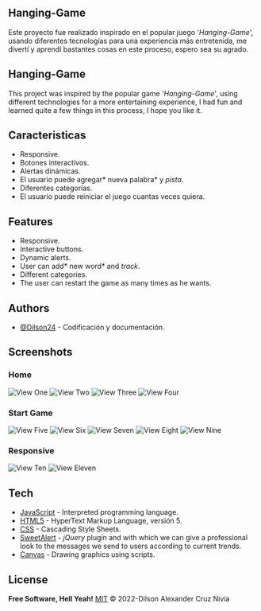 ## Hanging-Game
Este proyecto fue realizado inspirado en el popular juego '*Hanging-Game*', usando diferentes tecnologías para una experiencia más entretenida, me divertí y aprendí bastantes cosas en este proceso, espero sea su agrado.

## Hanging-Game
This project was inspired by the popular game '*Hanging-Game*', using different technologies for a more entertaining experience, I had fun and learned quite a few things in this process, I hope you like it.
## Caracteristicas

- Responsive.
- Botones interactivos.
- Alertas dinámicas.
- El usuario puede agregar* nueva palabra* y *pista*.
- Diferentes categorías.
- El usuario puede reiniciar el juego cuantas veces quiera.


## Features
- Responsive.
- Interactive buttons.
- Dynamic alerts.
- User can add* new word* and *track*.
- Different categories.
- The user can restart the game as many times as he wants.
## Authors
- [@Dilson24](https://www.github.com/Dilson24) - Codificación y documentación.
## Screenshots
### Home
![View One](assets/image/view1.png "View One")
![View Two](assets/image/view2.PNG "View Two")
![View Three](assets/image/view3.PNG "View Three")
![View Four](assets/image/view4.png "View Four")

### Start Game

![View Five](assets/image/view5.png "View Five")
![View Six](assets/image/view6.png "View Six")
![View Seven](assets/image/view7.png "View Seven")
![View Eight](assets/image/view8.png "View Eight")
![View Nine](assets/image/view11.png "View Nine")

### Responsive

![View Ten](assets/image/view9.png "View Ten")
![View Eleven](assets/image/view10.png "View Eleven")

## Tech
- [JavaScript] -  Interpreted programming language.
- [HTML5] - HyperText Markup Language, versión 5.
- [CSS] - Cascading Style Sheets.
- [SweetAlert] - *jQuery* plugin and with which we can give a professional look to the messages we send to users according to current trends.
- [Canvas] - Drawing graphics using scripts.

## License
**Free Software, Hell Yeah!**
[MIT](https://choosealicense.com/licenses/mit/) © 2022-Dilson Alexander Cruz Nivia

 [JavaScript]: <https://lenguajejs.com/>
 [HTML5]: <https://lenguajehtml.com/html/>
 [CSS]: <https://lenguajecss.com/css/>
 [SweetAlert]: <https://sweetalert.js.org/>
 [Canvas]: <https://developer.mozilla.org/es/docs/Web/API/Canvas_API/Tutorial>
